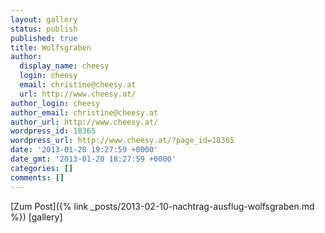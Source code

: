 ```yaml
---
layout: gallery
status: publish
published: true
title: Wolfsgraben
author:
  display_name: cheesy
  login: cheesy
  email: christine@cheesy.at
  url: http://www.cheesy.at/
author_login: cheesy
author_email: christine@cheesy.at
author_url: http://www.cheesy.at/
wordpress_id: 18365
wordpress_url: http://www.cheesy.at/?page_id=18365
date: '2013-01-20 19:27:59 +0000'
date_gmt: '2013-01-20 18:27:59 +0000'
categories: []
comments: []
---
```


[Zum Post]({% link _posts/2013-02-10-nachtrag-ausflug-wolfsgraben.md %})
[gallery]
